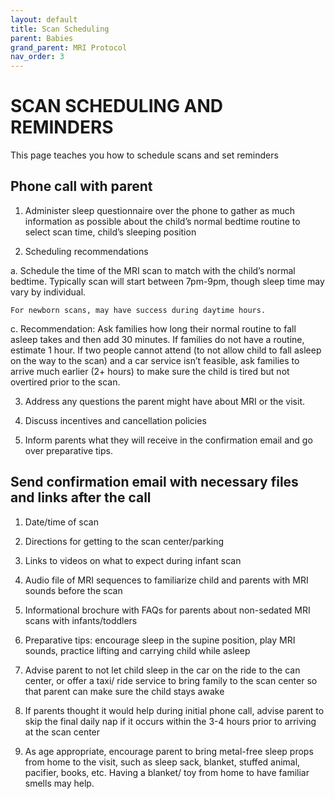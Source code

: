 ```yaml
---
layout: default
title: Scan Scheduling
parent: Babies
grand_parent: MRI Protocol
nav_order: 3
---
```


# SCAN SCHEDULING AND REMINDERS

This page teaches you how to schedule scans and set reminders

## Phone call with parent

1. Administer sleep questionnaire over the phone to gather as much information as possible about the child’s normal bedtime routine to select scan time, child’s sleeping position

2. Scheduling recommendations
    
a. Schedule the time of the MRI scan to match with the child’s normal bedtime. Typically scan will start between 7pm-9pm, though sleep time may vary by individual. 

    For newborn scans, may have success during daytime hours.

c. Recommendation: Ask families how long their normal routine to fall asleep takes and then add 30 minutes. If families do not have a routine, estimate 1 hour. If two people cannot attend (to not allow child to fall asleep on the way to the scan) and a car service isn’t feasible, ask families to arrive much earlier (2+ hours) to make sure the child is tired but not overtired prior to the scan.

3. Address any questions the parent might have about MRI or the visit.

4. Discuss incentives and cancellation policies

5. Inform parents what they will receive in the confirmation email and go over preparative tips. 

## Send confirmation email with necessary files and links after the call

1. Date/time of scan

2. Directions for getting to the scan center/parking

3. Links to videos on what to expect during infant scan

4. Audio file of MRI sequences to familiarize child and parents with MRI sounds before the scan

5. Informational brochure with FAQs for parents about non-sedated MRI scans with infants/toddlers

6. Preparative tips: encourage sleep in the supine position, play MRI sounds, practice lifting and carrying child while asleep 

7. Advise parent to not let child sleep in the car on the ride to the can center, or offer a taxi/ ride service to bring family to the scan center so that parent can make sure the child stays awake

8. If parents thought it would help during initial phone call, advise parent to skip the final daily nap if it occurs within the 3-4 hours prior to arriving at the scan center

9. As age appropriate, encourage parent to bring metal-free sleep props from home to the visit, such as sleep sack, blanket, stuffed animal, pacifier, books, etc. Having a blanket/ toy from home to have familiar smells may help.	